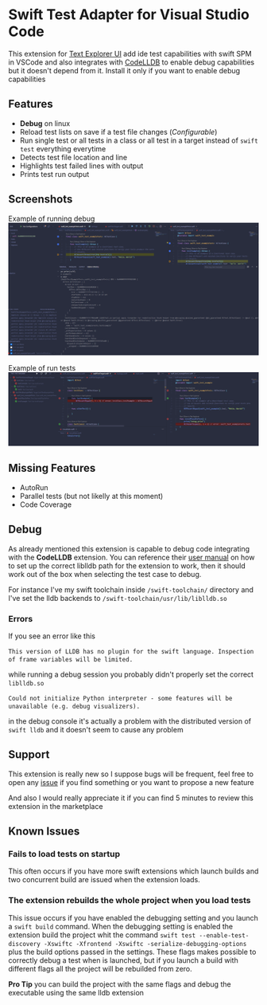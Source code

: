 # Swift Test Adapter for Visual Studio Code

This extension for [Text Explorer UI](https://marketplace.visualstudio.com/items?itemName=hbenl.vscode-test-explorer) add ide test capabilities with swift SPM in VSCode and also integrates with [CodeLLDB](https://marketplace.visualstudio.com/items?itemName=vadimcn.vscode-lldb) to enable debug capabilities but it doesn't depend from it. Install it only if you want to enable debug capabilities
## Features

 * **Debug** on linux
 * Reload test lists on save if a test file changes (_Configurable_)
 * Run single test or all tests in a class or all test in a target instead of `swift test` everything everytime
 * Detects test file location and line
 * Highlights test failed lines with output
 * Prints test run output

## Screenshots

Example of running debug
![DebugScreen](img/debug.png)




Example of run tests
![Screenshot1](img/screenshot.png)

## Missing Features
 * AutoRun
 * Parallel tests (but not likelly at this moment)
 * Code Coverage

## Debug
As already mentioned this extension is capable to debug code integrating with the **CodeLLDB** extension. You can reference their [user manual](https://github.com/vadimcn/vscode-lldb/blob/master/MANUAL.md#alternate-lldb-backends) on how to set up the correct liblldb path for the extension to work, then it should work out of the box when selecting the test case to debug.

For instance I've my swift toolchain inside `/swift-toolchain/` directory and I've set the lldb backends to `/swift-toolchain/usr/lib/liblldb.so`


### Errors
If you see an error like this
```
This version of LLDB has no plugin for the swift language. Inspection of frame variables will be limited.
```
while running a debug session you probably didn't properly set the correct `liblldb.so`

```
Could not initialize Python interpreter - some features will be unavailable (e.g. debug visualizers).
```
in the debug console it's actually a problem with the distributed version of `swift lldb` and it doesn't seem to cause any problem

## Support

This extension is really new so I suppose bugs will be frequent, feel free to open any [issue](https://github.com/MFranceschi6/vscode-swift-test-adapter/issues) if you find something or you want to propose a new feature

And also I would really appreciate it if you can find 5 minutes to review this extension in the marketplace

## Known Issues

### Fails to load tests on startup
This often occurs if you have more swift extensions which launch builds and two concurrent build are issued when the extension loads.

### The extension rebuilds the whole project when you load tests
This issue occurs if you have enabled the debugging setting and you launch a `swift build` command. When the debugging setting is enabled the extension build the project whit the command `swift test --enable-test-discovery -Xswiftc -Xfrontend -Xswiftc -serialize-debugging-options` plus the build options passed in the settings. These flags makes possible to correctly debug a test when is launched, but if you launch a build with different flags all the project will be rebuilded from zero.

**Pro Tip** you can build the project with the same flags and debug the executable using the same lldb extension